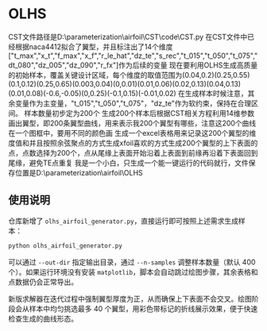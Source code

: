 # OLHS
CST文件路径是D:\\parameterization\\airfoil\\CST\\code\\CST.py
在CST文件中已经根据naca4412拟合了翼型，并且标注出了14个维度["t_max","x_t","f_max","x_f","r_le_hat","dz_te","s_rec","t_015","t_050","t_075","dt_080","dz_005","dz_090","r_fx"]作为后续的变量
现在要利用OLHS生成高质量的初始样本，覆盖关键设计区域，每个维度的取值范围为(0.04,0.2)(0.25,0.55)(0.1,0.12)(0.25,0.65)(0.003,0.04)(0,0.01)(0.01,0.06)(0.02,0.13)(0.04,0.13)(0.01,0.08)(-0.6,-0.05)(0,0.25)(-0.1,0.15)(-0.01,0.02)
在生成样本时候注意，其余变量作为主变量，"t_015","t_050","t_075"，"dz_te"作为软约束，保持在合理区间。
样本数量初步定为200个
生成200个样本后根据CST相关方程利用14维参数画出翼型，即200条翼型曲线，用来表示我200个翼型有哪些，注意这200个曲线在一个图框中，要用不同的颜色画
生成一个excel表格用来记录这200个翼型的维度值和并且按照余弦聚点的方式生成xfoil喜欢的方式生成200个翼型的上下表面的点，点数选择为200个，点从尾缘上表面开始沿着上表面到前缘再沿着下表面回到尾缘，避免TE点重复
我是一个小白，只生成一个能一键运行的代码就行，文件保存位置是D:\\parameterization\\airfoil\\OLHS

## 使用说明
仓库新增了 `olhs_airfoil_generator.py`，直接运行即可按照上述需求生成样本：

```bash
python olhs_airfoil_generator.py
```

可以通过 `--out-dir` 指定输出目录，通过 `--n-samples` 调整样本数量（默认 400 个）。如果运行环境没有安装 `matplotlib`，脚本会自动跳过绘图步骤，其余表格和点数据仍会正常导出。

新版求解器在迭代过程中强制翼型厚度为正，从而确保上下表面不会交叉。绘图阶段会从样本中均匀挑选最多 40 个翼型，用彩色带标记的折线展示效果，便于快速检查生成的曲线形态。
